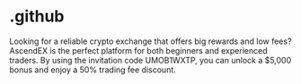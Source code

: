 # .github
Looking for a reliable crypto exchange that offers big rewards and low fees? AscendEX is the perfect platform for both beginners and experienced traders. By using the invitation code UMOB1WXTP, you can unlock a $5,000 bonus and enjoy a 50% trading fee discount.
